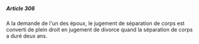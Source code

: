 ##### Article 306

A la demande de l'un des époux, le jugement de séparation de corps est converti de plein droit en jugement de divorce quand la séparation de corps a duré deux ans.

